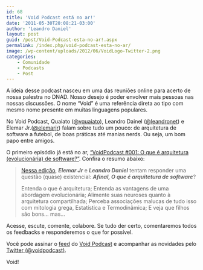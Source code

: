 ```yaml
---
id: 68
title: 'Void Podcast está no ar!'
date: '2011-05-30T20:08:21-03:00'
author: 'Leandro Daniel'
layout: post
guid: /post/Void-Podcast-esta-no-ar!.aspx
permalink: /index.php/void-podcast-esta-no-ar/
image: /wp-content/uploads/2012/06/VoidLogo-Twitter-2.png
categories:
    - Comunidade
    - Podcasts
    - Post
---
```


A ideia desse podcast nasceu em uma das reuniões online para acerto de nossa palestra no DNAD. Nosso desejo é poder envolver mais pessoas nas nossas discussões. O nome “Void” é uma referência direta ao tipo com mesmo nome presente em muitas linguagens populares.

No Void Podcast, Quaiato ([@vquaiato](http://twitter.com/vquaiato)), Leandro Dainel ([@leandronet](http://twitter.com/leandronet)) e Elemar Jr.([@elemarjr](http://twitter.com/elemarjr)) falam sobre tudo um pouco: de arquitetura de software a futebol, de boas práticas até manias nerds. Ou seja, um bom papo entre amigos.

O primeiro episódio já está no ar, [“VoidPodcast #001: O que é arquitetura (evolucionária) de software?”](http://voidpodcast.com/2011/05/29/void-podcast-1aquecimento-dnad-discutindo-arquitetura-evolucionria/). Confira o resumo abaixo:

> [Nessa edição](http://voidpodcast.wordpress.com/2011/05/29/void-podcast-1aquecimento-dnad-discutindo-arquitetura-evolucionria/), ***Elemar Jr*** e ***Leandro Daniel*** tentam responder uma questão (quase) existencial: ***Afinal, O que é arquitetura de software***?
> 
> Entenda o que é arquitetura; Entenda as vantagens de uma abordagem evolucionária; Alimente suas neuroses quanto à arquitetura compartilhada; Perceba associações malucas de tudo isso com mitologia grega, Estatística e Termodinâmica; E veja que filhos são bons… mas…

Acesse, escute, comente, colabore. Se tudo der certo, comentaremos todos os feedbacks e responderemos o que for possível.

Você pode assinar o [feed](http://feeds.feedburner.com/VoidPodcast) do [Void Podcast](http://voidpodcast.wordpress.com/) e acompanhar as novidades pelo [Twitter (@voidpodcast)](http://twitter.com/voidpodcast).

Void!